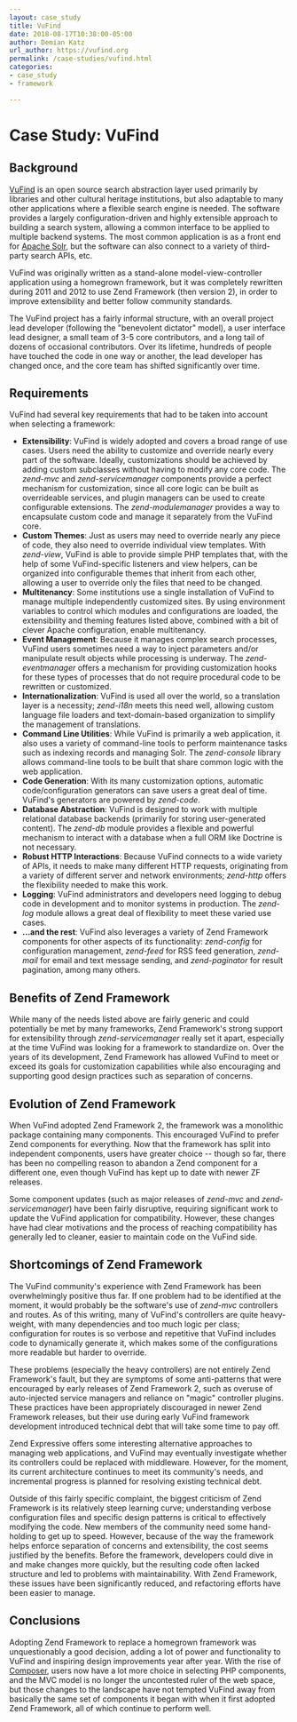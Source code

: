 ```yaml
---
layout: case_study
title: VuFind
date: 2018-08-17T10:38:00-05:00
author: Demian Katz
url_author: https://vufind.org
permalink: /case-studies/vufind.html
categories:
- case_study
- framework

---
```


# Case Study: VuFind

## Background

[VuFind](https://vufind.org) is an open source search abstraction layer used primarily by libraries and other cultural heritage institutions, but also adaptable to many other applications where a flexible search engine is needed. The software provides a largely configuration-driven and highly extensible approach to building a search system, allowing a common interface to be applied to multiple backend systems. The most common application is as a front end for [Apache Solr](http://lucene.apache.org/solr/), but the software can also connect to a variety of third-party search APIs, etc.

VuFind was originally written as a stand-alone model-view-controller application using a homegrown framework, but it was completely rewritten during 2011 and 2012 to use Zend Framework (then version 2), in order to improve extensibility and better follow community standards.

The VuFind project has a fairly informal structure, with an overall project lead developer (following the "benevolent dictator" model), a user interface lead designer, a small team of 3-5 core contributors, and a long tail of dozens of occasional contributors. Over its lifetime, hundreds of people have touched the code in one way or another, the lead developer has changed once, and the core team has shifted significantly over time.

## Requirements

VuFind had several key requirements that had to be taken into account when selecting a framework:

  * **Extensibility**: VuFind is widely adopted and covers a broad range of use cases. Users need the ability to customize and override nearly every part of the software. Ideally, customizations should be achieved by adding custom subclasses without having to modify any core code. The *zend-mvc* and *zend-servicemanager* components provide a perfect mechanism for customization, since all core logic can be built as overrideable services, and plugin managers can be used to create configurable extensions. The *zend-modulemanager* provides a way to encapsulate custom code and manage it separately from the VuFind core.
  * **Custom Themes**: Just as users may need to override nearly any piece of code, they also need to override individual view templates. With *zend-view*, VuFind is able to provide simple PHP templates that, with the help of some VuFind-specific listeners and view helpers, can be organized into configurable themes that inherit from each other, allowing a user to override only the files that need to be changed.
  * **Multitenancy**: Some institutions use a single installation of VuFind to manage multiple independently customized sites. By using environment variables to control which modules and configurations are loaded, the extensibility and theming features listed above, combined with a bit of clever Apache configuration, enable multitenancy.
  * **Event Management**: Because it manages complex search processes, VuFind users sometimes need a way to inject parameters and/or manipulate result objects while processing is underway. The *zend-eventmanager* offers a mechanism for providing customization hooks for these types of processes that do not require procedural code to be rewritten or customized.
  * **Internationalization**: VuFind is used all over the world, so a translation layer is a necessity; *zend-i18n* meets this need well, allowing custom language file loaders and text-domain-based organization to simplify the management of translations.
  * **Command Line Utilities**: While VuFind is primarily a web application, it also uses a variety of command-line tools to perform maintenance tasks such as indexing records and managing Solr. The *zend-console* library allows command-line tools to be built that share common logic with the web application.
  * **Code Generation**: With its many customization options, automatic code/configuration generators can save users a great deal of time. VuFind's generators are powered by *zend-code*.
  * **Database Abstraction**: VuFind is designed to work with multiple relational database backends (primarily for storing user-generated content). The *zend-db* module provides a flexible and powerful mechanism to interact with a database when a full ORM like Doctrine is not necessary.
  * **Robust HTTP Interactions**: Because VuFind connects to a wide variety of APIs, it needs to make many different HTTP requests, originating from a variety of different server and network environments; *zend-http* offers the flexibility needed to make this work.
  * **Logging**: VuFind administrators and developers need logging to debug code in development and to monitor systems in production. The *zend-log* module allows a great deal of flexibility to meet these varied use cases.
  * **...and the rest**: VuFind also leverages a variety of Zend Framework components for other aspects of its functionality: *zend-config* for configuration management, *zend-feed* for RSS feed generation, *zend-mail* for email and text message sending, and *zend-paginator* for result pagination, among many others.

## Benefits of Zend Framework

While many of the needs listed above are fairly generic and could potentially be met by many frameworks, Zend Framework's strong support for extensibility through *zend-servicemanager* really set it apart, especially at the time VuFind was looking for a framework to standardize on. Over the years of its development, Zend Framework has allowed VuFind to meet or exceed its goals for customization capabilities while also encouraging and supporting good design practices such as separation of concerns.

## Evolution of Zend Framework

When VuFind adopted Zend Framework 2, the framework was a monolithic package containing many components. This encouraged VuFind to prefer Zend components for everything. Now that the framework has split into independent components, users have greater choice -- though so far, there has been no compelling reason to abandon a Zend component for a different one, even though VuFind has kept up to date with newer ZF releases.

Some component updates (such as major releases of *zend-mvc* and *zend-servicemanager*) have been fairly disruptive, requiring significant work to update the VuFind application for compatibility. However, these changes have had clear motivations and the process of reaching compatibility has generally led to cleaner, easier to maintain code on the VuFind side.

## Shortcomings of Zend Framework

The VuFind community's experience with Zend Framework has been overwhelmingly positive thus far. If one problem had to be identified at the moment, it would probably be the software's use of *zend-mvc* controllers and routes. As of this writing, many of VuFind's controllers are  quite heavy-weight, with many dependencies and too much logic per class; configuration for routes is so verbose and repetitive that VuFind includes code to dynamically generate it, which makes some of the configurations more readable but harder to override.

These problems (especially the heavy controllers) are not entirely Zend Framework's fault, but they are symptoms of some anti-patterns that were encouraged by early releases of Zend Framework 2, such as overuse of auto-injected service managers and reliance on "magic" controller plugins. These practices have been appropriately discouraged in newer Zend Framework releases, but their use during early VuFind framework development introduced technical debt that will take some time to pay off.

Zend Expressive offers some interesting alternative approaches to managing web applications, and VuFind may eventually investigate whether its controllers could be replaced with middleware. However, for the moment, its current architecture continues to meet its community's needs, and incremental progress is planned for resolving existing technical debt.

Outside of this fairly specific complaint, the biggest criticism of Zend Framework is its relatively steep learning curve; understanding verbose configuration files and specific design patterns is critical to effectively modifying the code. New members of the community need some hand-holding to get up to speed. However, because of the way the framework helps enforce separation of concerns and extensibility, the cost seems justified by the benefits. Before the framework, developers could dive in and make changes more quickly, but the resulting code often lacked structure and led to problems with maintainability. With Zend Framework, these issues have been significantly reduced, and refactoring efforts have been easier to manage.

## Conclusions

Adopting Zend Framework to replace a homegrown framework was unquestionably a good decision, adding a lot of power and functionality to VuFind and inspiring design improvements year after year. With the rise of [Composer](https://getcomposer.org), users now have a lot more choice in selecting PHP components, and the MVC model is no longer the uncontested ruler of the web space, but those changes to the landscape have not tempted VuFind away from basically the same set of components it began with when it first adopted Zend Framework, all of which continue to perform well.

